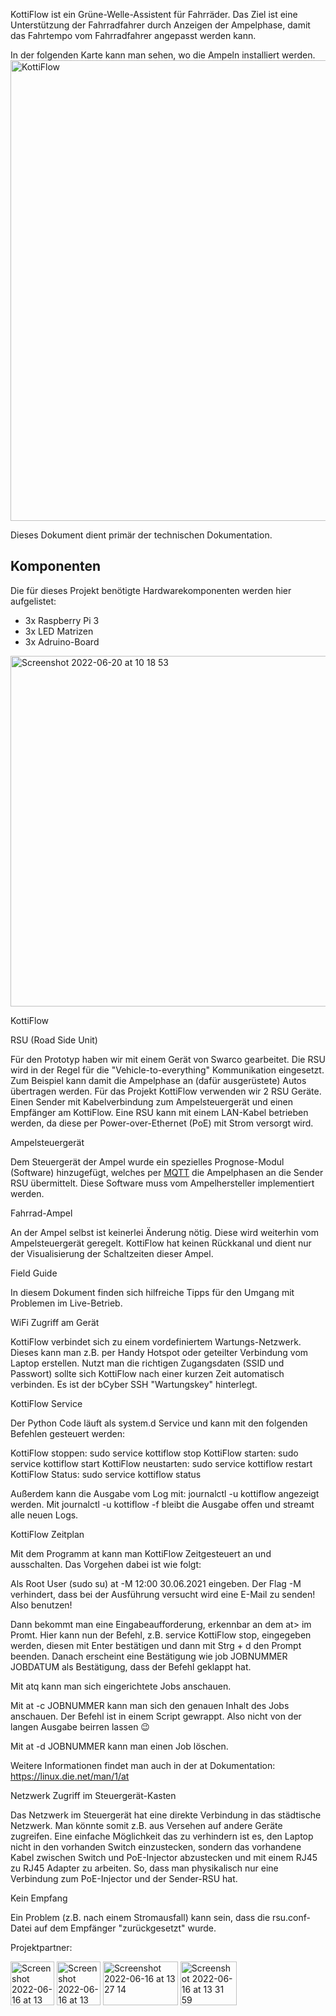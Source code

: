 KottiFlow ist ein Grüne-Welle-Assistent für Fahrräder. Das Ziel ist eine Unterstützung der Fahrradfahrer durch Anzeigen der Ampelphase, damit das Fahrtempo vom Fahrradfahrer angepasst werden kann.

In der folgenden Karte kann man sehen, wo die Ampeln installiert werden.
<img width="737" alt="KottiFlow" src="https://user-images.githubusercontent.com/107621070/174057782-e810d8c9-3013-4d28-882b-a8c0e18f9d2b.png">

Dieses Dokument dient primär der technischen Dokumentation.

##  Komponenten
Die für dieses Projekt benötigte Hardwarekomponenten werden hier aufgelistet:
* 3x Raspberry Pi 3
* 3x LED Matrizen
* 3x Adruino-Board

<img width="561" alt="Screenshot 2022-06-20 at 10 18 53" src="https://user-images.githubusercontent.com/107621070/174557306-728b0939-9bce-4b13-a20e-831957320059.png">

KottiFlow

RSU (Road Side Unit)

Für den Prototyp haben wir mit einem Gerät von Swarco gearbeitet. Die RSU wird in der Regel für die "Vehicle-to-everything" Kommunikation eingesetzt. Zum Beispiel kann damit die Ampelphase an (dafür ausgerüstete) Autos übertragen werden. Für das Projekt KottiFlow verwenden wir 2 RSU Geräte. Einen Sender mit Kabelverbindung zum Ampelsteuergerät und einen Empfänger am KottiFlow. Eine RSU kann mit einem LAN-Kabel betrieben werden, da diese per Power-over-Ethernet (PoE) mit Strom versorgt wird.

Ampelsteuergerät

Dem Steuergerät der Ampel wurde ein spezielles Prognose-Modul (Software) hinzugefügt, welches per [MQTT](https://de.wikipedia.org/wiki/MQTT) die Ampelphasen an die Sender RSU übermittelt. Diese Software muss vom Ampelhersteller implementiert werden.

Fahrrad-Ampel

An der Ampel selbst ist keinerlei Änderung nötig. Diese wird weiterhin vom Ampelsteuergerät geregelt. KottiFlow hat keinen Rückkanal und dient nur der Visualisierung der Schaltzeiten dieser Ampel.






Field Guide

In diesem Dokument finden sich hilfreiche Tipps für den Umgang mit Problemen im Live-Betrieb.

WiFi Zugriff am Gerät

KottiFlow verbindet sich zu einem vordefiniertem Wartungs-Netzwerk. Dieses kann man z.B. per Handy Hotspot oder geteilter Verbindung vom Laptop erstellen. Nutzt man die richtigen Zugangsdaten (SSID und Passwort) sollte sich KottiFlow nach einer kurzen Zeit automatisch verbinden. Es ist der bCyber SSH "Wartungskey" hinterlegt.

KottiFlow Service

Der Python Code läuft als system.d Service und kann mit den folgenden Befehlen gesteuert werden:

KottiFlow stoppen: sudo service kottiflow stop
KottiFlow starten: sudo service kottiflow start
KottiFlow neustarten: sudo service kottiflow restart
KottiFlow Status: sudo service kottiflow status

Außerdem kann die Ausgabe vom Log mit: journalctl -u kottiflow angezeigt werden. Mit journalctl -u kottiflow -f bleibt die Ausgabe offen und streamt alle neuen Logs.

KottiFlow Zeitplan

Mit dem Programm at kann man KottiFlow Zeitgesteuert an und ausschalten. Das Vorgehen dabei ist wie folgt:

Als Root User (sudo su)
at -M 12:00 30.06.2021 eingeben. Der Flag -M verhindert, dass bei der Ausführung versucht wird eine E-Mail zu senden! Also benutzen!

Dann bekommt man eine Eingabeaufforderung, erkennbar an dem at> im Promt. Hier kann nun der Befehl, z.B. service KottiFlow stop, eingegeben werden, diesen mit Enter bestätigen und dann mit Strg + d den Prompt beenden. Danach erscheint eine Bestätigung wie job JOBNUMMER JOBDATUM als Bestätigung, dass der Befehl geklappt hat.

Mit atq kann man sich eingerichtete Jobs anschauen.

Mit at -c JOBNUMMER kann man sich den genauen Inhalt des Jobs anschauen. Der Befehl ist in einem Script gewrappt. Also nicht von der langen Ausgabe beirren lassen 😉

Mit at -d JOBNUMMER kann man einen Job löschen.

Weitere Informationen findet man auch in der at Dokumentation: https://linux.die.net/man/1/at

Netzwerk Zugriff im Steuergerät-Kasten

Das Netzwerk im Steuergerät hat eine direkte Verbindung in das städtische Netzwerk. Man könnte somit z.B. aus Versehen auf andere Geräte zugreifen. Eine einfache Möglichkeit das zu verhindern ist es, den Laptop nicht in den vorhanden Switch einzustecken, sondern das vorhandene Kabel zwischen Switch und PoE-Injector abzustecken und mit einem RJ45 zu RJ45 Adapter zu arbeiten. So, dass man physikalisch nur eine Verbindung zum PoE-Injector und der Sender-RSU hat.

Kein Empfang

Ein Problem (z.B. nach einem Stromausfall) kann sein, dass die rsu.conf-Datei auf dem Empfänger "zurückgesetzt" wurde.

Projektpartner:

[<img width="70" height="70" alt="Screenshot 2022-06-16 at 13 30 30" src="https://user-images.githubusercontent.com/107621070/174060790-d9e71d79-9389-4c0c-9272-6a89a32dda01.png">](https://www.fixmycity.de) [<img width="70" height="70" alt="Screenshot 2022-06-16 at 13 23 11" src="https://user-images.githubusercontent.com/107621070/174059941-b43acfea-c277-42dd-ae67-764d6a949d9a.png">](https://radbahn.berlin/de) [<img width="120" height="70" alt="Screenshot 2022-06-16 at 13 27 14" src="https://user-images.githubusercontent.com/107621070/174060289-97034880-98d3-45f0-a3d2-32935a4fa7de.png">](https://www.bht-berlin.de) [<img width="90" height="70" alt="Screenshot 2022-06-16 at 13 31 59" src="https://user-images.githubusercontent.com/107621070/174060993-bcc7e749-0de9-486d-b3cb-b15c1ab6a82e.png">](https://www.bvg.de/de)

